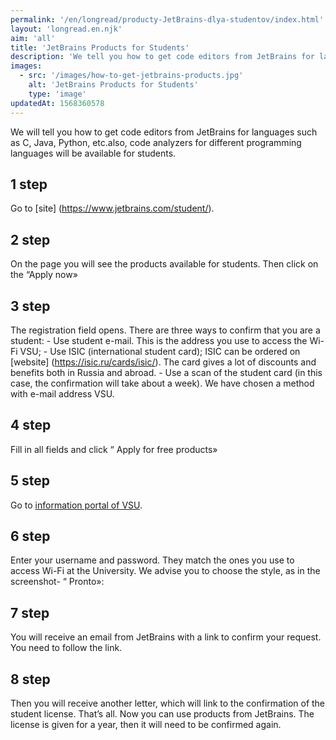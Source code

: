 ```yaml
---
permalink: '/en/longread/producty-JetBrains-dlya-studentov/index.html'
layout: 'longread.en.njk'
aim: 'all'
title: 'JetBrains Products for Students'
description: 'We tell you how to get code editors from JetBrains for languages such as C, Java, Python, etc'
images:
  - src: '/images/how-to-get-jetbrains-products.jpg'
    alt: 'JetBrains Products for Students'
    type: 'image'
updatedAt: 1568360578
---
```

We will tell you how to get code editors from JetBrains for languages such as C, Java, Python, etc.also, code analyzers for different programming languages will be available for students.

1 step
------

Go to \[site\] (https://www.jetbrains.com/student/).

2 step
------

On the page you will see the products available for students. Then click on the “Apply now»

3 step
------

The registration field opens. There are three ways to confirm that you are a student: - Use student e-mail. This is the address you use to access the Wi-Fi VSU; - Use ISIC (international student card); ISIC can be ordered on \[website\] (https://isic.ru/cards/isic/). The card gives a lot of discounts and benefits both in Russia and abroad. - Use a scan of the student card (in this case, the confirmation will take about a week). We have chosen a method with e-mail address VSU.

4 step
------

Fill in all fields and click “ Apply for free products»

5 step
------

Go to [information portal of VSU](https://info.vsu.ru/).

6 step
------

Enter your username and password. They match the ones you use to access Wi-Fi at the University. We advise you to choose the style, as in the screenshot- “ Pronto»:

7 step
------

You will receive an email from JetBrains with a link to confirm your request. You need to follow the link.

8 step
------

Then you will receive another letter, which will link to the confirmation of the student license. That’s all. Now you can use products from JetBrains. The license is given for a year, then it will need to be confirmed again.
